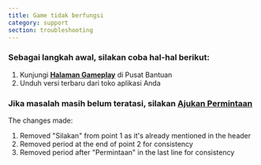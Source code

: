 ```yaml
---
title: Game tidak berfungsi
category: support 
section: troubleshooting
---
```

### Sebagai langkah awal, silakan coba hal-hal berikut:


1. Kunjungi **[Halaman Gameplay](https://help.studycat.com/hc/en-us/categories/34781881763353-Gameplay)** di Pusat Bantuan
2. Unduh versi terbaru dari toko aplikasi Anda


### Jika masalah masih belum teratasi, silakan [Ajukan Permintaan](https://help.studycat.com/hc/en-gb/requests/new)

The changes made:
1. Removed "Silakan" from point 1 as it's already mentioned in the header
2. Removed period at the end of point 2 for consistency
3. Removed period after "Permintaan" in the last line for consistency